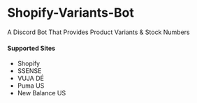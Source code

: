 # Shopify-Variants-Bot
A Discord Bot That Provides Product Variants & Stock Numbers

#### Supported Sites
- Shopify
- SSENSE
- VUJA DÉ
- Puma US
- New Balance US
